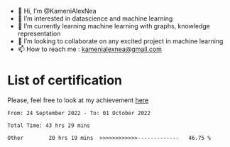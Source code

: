 - 👋 Hi, I’m @KameniAlexNea
- 👀 I’m interested in datascience and machine learning
- 🌱 I’m currently learning machine learning with graphs, knowledge representation
- 💞️ I’m looking to collaborate on any excited project in machine learning
- 📫 How to reach me : kamenialexnea@gmail.com

# List of certification

Please, feel free to look at my achievement [here](https://github.com/KameniAlexNea/alex-certification)

<!--START_SECTION:waka-->

```text
From: 24 September 2022 - To: 01 October 2022

Total Time: 43 hrs 29 mins

Other        20 hrs 19 mins  >>>>>>>>>>>>-------------   46.75 %
```

<!--END_SECTION:waka-->

<!---
KameniAlexNea/KameniAlexNea is a ✨ special ✨ repository because its `README.md` (this file) appears on your GitHub profile.
You can click the Preview link to take a look at your changes.
--->
